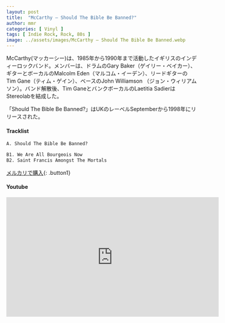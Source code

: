 ```yaml
---
layout: post
title:  "McCarthy – Should The Bible Be Banned?"
author: mmr
categories: [ Vinyl ]
tags: [ Indie Rock, Rock, 80s ]
image: ../assets/images/McCarthy – Should The Bible Be Banned.webp
---
```


McCarthy(マッカーシー)は、1985年から1990年まで活動したイギリスのインディーロックバンド。メンバーは、ドラムのGary Baker（ゲイリー・ベイカー）、ギターとボーカルのMalcolm Eden（マルコム・イーデン）、リードギターの Tim Gane（ティム・ゲイン）、ベースのJohn Williamson （ジョン・ウィリアムソン）。バンド解散後、Tim GaneとバンクボーカルのLaetitia SadierはStereolabを結成した。

「Should The Bible Be Banned?」はUKのレーベルSeptemberから1998年にリリースされた。

#### Tracklist
```md
A. Should The Bible Be Banned?

B1. We Are All Bourgeois Now
B2. Saint Francis Amongst The Mortals
```

[メルカリで購入](https://jp.mercari.com/item/m42183766686?afid=6142608987){: .button1}

#### Youtube
<iframe width="560" height="315" src="https://www.youtube.com/embed/YCc_lMcu4ls?si=_sMHa2n0pBdfN1er" title="YouTube video player" frameborder="0" allow="accelerometer; autoplay; clipboard-write; encrypted-media; gyroscope; picture-in-picture; web-share" referrerpolicy="strict-origin-when-cross-origin" allowfullscreen></iframe>